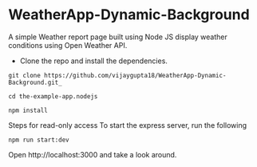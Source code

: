 # WeatherApp-Dynamic-Background

A simple Weather report page built using Node JS  display weather conditions using Open Weather API.


- Clone the repo and install the dependencies.

``` 
git clone https://github.com/vijaygupta18/WeatherApp-Dynamic-Background.git_

cd the-example-app.nodejs 
```
```
npm install
```

Steps for read-only access
To start the express server, run the following

```
npm run start:dev
```

Open http://localhost:3000 and take a look around.
